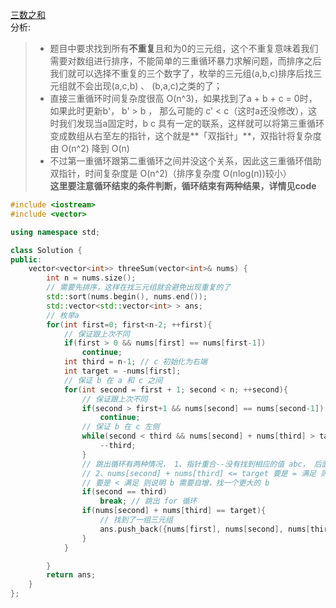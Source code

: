 [三数之和](https://leetcode-cn.com/problems/3sum/)    
分析:
> * 题目中要求找到所有**不重复**且和为0的三元组，这个不重复意味着我们需要对数组进行排序，不能简单的三重循环暴力求解问题，而排序之后我们就可以选择不重复的三个数字了，枚举的三元组(a,b,c)排序后找三元组就不会出现(a,c,b) 、 (b,a,c)之类的了；   
> * 直接三重循环时间复杂度很高 O(n^3)，如果找到了a + b + c = 0时， 如果此时更新b'， b' > b ， 那么可能的 c'  < c（这时a还没修改），这时我们发现当a固定时，b c 具有一定的联系，这样就可以将第三重循环变成数组从右至左的指针，这个就是**「双指针」**，双指针将复杂度由 O(n^2) 降到 O(n)    
> * 不过第一重循环跟第二重循环之间并没这个关系，因此这三重循环借助双指针，时间复杂度是 O(n^2)（排序复杂度 O(nlog(n))较小）   
**这里要注意循环结束的条件判断，循环结束有两种结果，详情见code**    
```C++
#include <iostream>
#include <vector>

using namespace std;

class Solution {
public:
    vector<vector<int>> threeSum(vector<int>& nums) {
        int n = nums.size();
        // 需要先排序，这样在找三元组就会避免出现重复的了
        std::sort(nums.begin(), nums.end());
        std::vector<std::vector<int> > ans;
        // 枚举a
        for(int first=0; first<n-2; ++first){
            // 保证跟上次不同
            if(first > 0 && nums[first] == nums[first-1])
                continue; 
            int third = n-1; // c 初始化为右端
            int target = -nums[first];
            // 保证 b 在 a 和 c 之间
            for(int second = first + 1; second < n; ++second){
                // 保证跟上次不同
                if(second > first+1 && nums[second] == nums[second-1])
                    continue;
                // 保证 b 在 c 左侧
                while(second < third && nums[second] + nums[third] > target){
                    --third;
                }
                // 跳出循环有两种情况， 1、指针重合--没有找到相应的值 abc， 后面 b 再自增也找不到合适的， 
                // 2、nums[second] + nums[third] <= target 要是 = 满足 则说明找到一对三元组
                // 要是 < 满足 则说明 b 需要自增，找一个更大的 b
                if(second == third)
                    break; // 跳出 for 循环
                if(nums[second] + nums[third] == target){
                    // 找到了一组三元组
                    ans.push_back({nums[first], nums[second], nums[third]});
                }
            }

        }
        return ans;
    }
};
```

